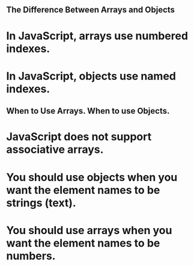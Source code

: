 ## The Difference Between Arrays and Objects
# In JavaScript, arrays use numbered indexes.  

# In JavaScript, objects use named indexes.


## When to Use Arrays. When to use Objects.

# JavaScript does not support associative arrays.
# You should use objects when you want the element names to be strings (text).
# You should use arrays when you want the element names to be numbers.